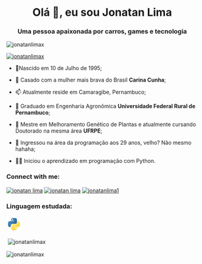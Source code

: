 <h1 align="center">Olá 👋, eu sou Jonatan Lima</h1>
<h3 align="center">Uma pessoa apaixonada por carros, games e tecnologia</h3>

<p align="left"> <img src="https://komarev.com/ghpvc/?username=jonatanlimax&label=Profile%20views&color=0e75b6&style=flat" alt="jonatanlimax" /> </p>

<p align="left"> <a href="https://github.com/ryo-ma/github-profile-trophy"><img src="https://github-profile-trophy.vercel.app/?username=jonatanlimax" alt="jonatanlimax" /></a> </p>
 
- 📅Nascido em 10 de Julho de 1995;
- 👯 Casado com a mulher mais brava do Brasil **Carina Cunha**;

- 📫 Atualmente reside em Camaragibe, Pernambuco;
- 🌱 Graduado em Engenharia Agronômica **Universidade Federal Rural de Pernambuco**;

- 🔭 Mestre em Melhoramento Genético de Plantas e atualmente cursando Doutorado na mesma área **UFRPE**;
- 📄 Ingressou na área da programação aos 29 anos, velho? Não mesmo hahaha;
- 👨‍💻 Iniciou o aprendizado em programação com Python.



<h3 align="left">Connect with me:</h3>
<p align="left">
<a href="https://linkedin.com/in/jonatan-lima-269626285/" target="blank"><img align="center" src="https://raw.githubusercontent.com/rahuldkjain/github-profile-readme-generator/master/src/images/icons/Social/linked-in-alt.svg" alt="jonatan lima" height="30" width="40" /></a>
<a href="https://fb.com/jonatan.d.lima/" target="blank"><img align="center" src="https://raw.githubusercontent.com/rahuldkjain/github-profile-readme-generator/master/src/images/icons/Social/facebook.svg" alt="jonatan lima" height="30" width="40" /></a>
<a href="https://instagram.com/jonatanlima1" target="blank"><img align="center" src="https://raw.githubusercontent.com/rahuldkjain/github-profile-readme-generator/master/src/images/icons/Social/instagram.svg" alt="jonatanlima1" height="30" width="40" /></a>
</p>

<h3 align="left">Linguagem estudada:</h3>
<p align="left"> <a href="https://www.python.org" target="_blank" rel="noreferrer"> <img src="https://raw.githubusercontent.com/devicons/devicon/master/icons/python/python-original.svg" alt="python" width="40" height="40"/> </a> </p>



<p>&nbsp;<img align="center" src="https://github-readme-stats.vercel.app/api?username=jonatanlimax&show_icons=true&locale=en" alt="jonatanlimax" /></p>

<p><img align="center" src="https://github-readme-streak-stats.herokuapp.com/?user=jonatanlimax&" alt="jonatanlimax" /></p>


<!--
**jonatanlimax/jonatanlimax** is a ✨ _special_ ✨ repository because its `README.md` (this file) appears on your GitHub profile.

Here are some ideas to get you started:

- 🔭 I’m currently working on ...
- 🌱 I’m currently learning ...
- 👯 I’m looking to collaborate on ...
- 🤔 I’m looking for help with ...
- 💬 Ask me about ...
- 📫 How to reach me: ...
- 😄 Pronouns: ...
- ⚡ Fun fact: ...
-->
